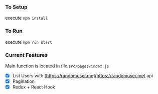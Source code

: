 ### To Setup

execute `npm install`

### To Run

execute `npm run start`

### Current Features
Main function is located in file `src/pages/index.js`

- [x] List Users with [https://randomuser.me](https://randomuser.me) api
- [x] Pagination
- [x] Redux + React Hook